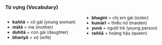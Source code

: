 ### Từ vựng (Vocabulary)

<div class="vocab-content" style="column-count:2;">
    <ul>
        <li><strong>kaññā</strong> = cô gái (young woman)</li>
        <li><strong>mātā</strong> = mẹ (mother)</li>
        <li><strong>duhitā</strong> = con gái (daughter)</li>
        <li><strong>bhariyā</strong> = vợ (wife)</li>
        <li><strong>bhaginī</strong> = chị em gái (sister)</li>
        <li><strong>kumārī</strong> = thiếu nữ (maiden)</li>
        <li><strong>yuvā</strong> = người trẻ (young person)</li>
        <li><strong>raññā</strong> = hoàng hậu (queen)</li>
    </ul>
</div>